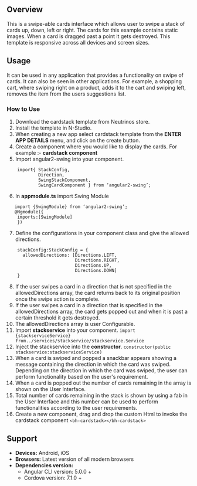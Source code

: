 ## Overview
This is a swipe-able cards interface which allows user to swipe a stack of cards up, down, left or right. The cards for this example contains static images. When a card is dragged past a point it gets destroyed. This template is responsive across all devices and screen sizes.


## Usage
It can be used in any application that provides a functionality on swipe of cards. It can also be seen in other applications. For example, a shopping cart, where swiping right on a product, adds it to the cart and swiping left, removes the item from the users suggestions list.

###  How to Use
 1. Download the cardstack template from Neutrinos store.
 2. Install the template in N-Studio.
 3. When creating a new app select cardstack template from the **ENTER APP DETAILS** menu, and click on the create button.
4. Create a component where you would like to display the cards. 
For example :-  **cardstack component**
5. Import angular2-swing into your component.
```
	import{ StackConfig,
			Direction,
			SwingStackComponent,
			SwingCardComponent } from ‘angular2-swing’;
```
6. In **appmodule.ts** import Swing Module
```
   import {SwingModule} from ‘angular2-swing’;	
   @Ngmodule({
	imports:[SwingModule]
	})
```
7. Define the configurations in your component class and give the allowed directions.
```
	stackConfig:StackConfig = {
	  allowedDirections: [Directions.LEFT,
						  Directions.RIGHT,
						  Directions.UP,
						  Directions.DOWN]
	}
```
8. If the user swipes a card in a direction that is not specified in the allowedDirections array, the card returns back to its original position once the swipe action is complete. 
9. If the user swipes a card in a direction that is specified in the allowedDirections array, the card gets popped out and when it is past a certain threshold it gets destroyed.
10. The allowedDirections array is user Configurable.
11. Import **stackservice** into your component.
    `import {stackserviceService}
    from../services/stackservice/stackservice.Service`
 12. Inject the stackservice into the **constructor**.
`constructor(public stackservice:stackserviceService)`
13. When a card is swiped and popped a snackbar appears showing a message
   containing the direction in which the card was swiped. Depending on the direction in which the card was swiped, the user can perform functionality based on the user's requirement. 
14. When a card is popped out the number of cards remaining in the array is shown on the User Interface.
15. Total number of cards remaining in the stack is shown by using a fab in the User Interface and this number can be used to perform functionalities according to the user requirements.
16. Create a new component, drag and drop the custom Html to invoke the cardstack component
`<bh-cardstack></bh-cardstack>`

## Support  
- **Devices:** Android, iOS  
- **Browsers:** Latest version of all modern browsers  
- **Dependencies version:**  
	- Angular CLI version: 5.0.0 +  
	- Cordova version: 7.1.0 +
